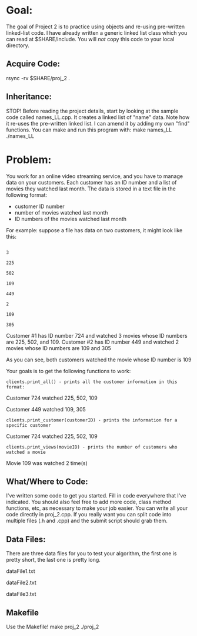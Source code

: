 # Goal:
The goal of Project 2 is to practice using objects and re-using pre-written linked-list code.
I have already written a generic linked list class which you can read at $SHARE/include. You will
*not* copy this code to your local directory.

## Acquire Code:

rsync -rv $SHARE/proj_2 .

## Inheritance:
STOP! Before reading the project details, start by looking at the sample code 
called names_LL.cpp. It creates a linked list of "name" data. Note how it re-uses
the pre-written linked list. I can amend it by adding my own "find" functions. 
You can make and run this program with:
make names_LL
./names_LL

# Problem:
You work for an online video streaming service, and you have to manage data on your customers. Each 
customer has an ID number and a list of movies they watched last month. The data is stored in a text 
file in the following format:
* customer ID number
* number of movies watched last month
* ID numbers of the movies watched last month

For example: suppose a file has data on two customers, it might look like this:

```724

3

225

502

109

449

2

109

305
```


Customer #1 has ID number 724 and watched 3 movies whose ID numbers are 225, 502, and 109.
Customer #2 has ID number 449 and watched 2 movies whose ID numbers are 109 and 305

As you can see, both customers watched the movie whose ID number is 109

Your goals is to get the following functions to work:
```
clients.print_all() - prints all the customer information in this format:
```
Customer 724 watched 225, 502, 109

Customer 449 watched 109, 305

```
clients.print_customer(customerID) - prints the information for a specific customer
```
Customer 724 watched 225, 502, 109
```
clients.print_views(movieID) - prints the number of customers who watched a movie
```
Movie 109 was watched 2 time(s)

## What/Where to Code:

I've written some code to get  you started. Fill in code everywhere
that I've indicated. You should also feel free to add more code,
class method functions, etc, as necessary to make your job easier.
You can write all your code directly in proj_2.cpp. If you really want you
can split code into multiple files (.h and .cpp) and the submit script should
grab them.


## Data Files:
There are three data files for you to test your algorithm, the first 
one is pretty short, the last one is pretty long.

dataFile1.txt  

dataFile2.txt

dataFile3.txt 


## Makefile
Use the Makefile!
make proj_2
./proj_2
